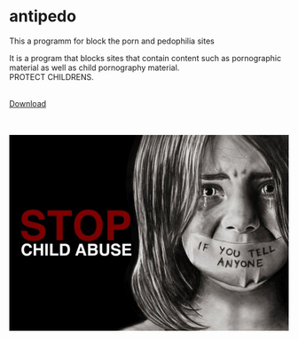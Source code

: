 # antipedo
This a programm for block the porn and pedophilia sites

It is a program that blocks sites that contain content such as pornographic material as well as child pornography material. </br>
PROTECT CHILDRENS. <br/><br/>

<a href="antipedo.cmd" download> Download </a> <br/> <br/> <br/>


![stop_child_abuse](img/stop_child_abuse.jpg) 

